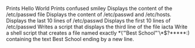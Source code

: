 Prints Hello World
Prints confused smiley
Displays the content of the /etc/passwd file
Displays the content of /etc/passwd and /etc/hosts.
Displays the last 10 lines of /etc/passwd
Displays the first 10 lines of /etc/passwd
Writes a script that displays the third line of the file iacta
Write a shell script that creates a file named exactly \*\\'"Best School"\'\\*$\?\*\*\*\*\*:) containing the text Best School ending by a new line.
